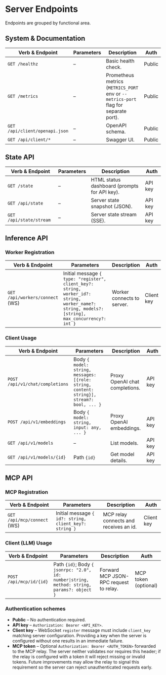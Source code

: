 # Server Endpoints

Endpoints are grouped by functional area.

## System & Documentation

| Verb & Endpoint | Parameters | Description | Auth |
| --- | --- | --- | --- |
| `GET /healthz` | – | Basic health check. | Public |
| `GET /metrics` | – | Prometheus metrics (`METRICS_PORT` env or `--metrics-port` flag for separate port). | Public |
| `GET /api/client/openapi.json` | – | OpenAPI schema. | Public |
| `GET /api/client/*` | – | Swagger UI. | Public |

## State API

| Verb & Endpoint | Parameters | Description | Auth |
| --- | --- | --- | --- |
| `GET /state` | – | HTML status dashboard (prompts for API key). | API key |
| `GET /api/state` | – | Server state snapshot (JSON). | API key |
| `GET /api/state/stream` | – | Server state stream (SSE). | API key |

## Inference API

### Worker Registration

| Verb & Endpoint | Parameters | Description | Auth |
| --- | --- | --- | --- |
| `GET /api/workers/connect` (WS) | Initial message `{ type: "register", client_key?: string, worker_id?: string, worker_name?: string, models?: [string], max_concurrency?: int }` | Worker connects to server. | Client key |

### Client Usage

| Verb & Endpoint | Parameters | Description | Auth |
| --- | --- | --- | --- |
| `POST /api/v1/chat/completions` | Body `{ model: string, messages: [{role: string, content: string}], stream?: bool, ... }` | Proxy OpenAI chat completions. | API key |
| `POST /api/v1/embeddings` | Body `{ model: string, input: any, ... }` | Proxy OpenAI embeddings. | API key |
| `GET /api/v1/models` | – | List models. | API key |
| `GET /api/v1/models/{id}` | Path `{id}` | Get model details. | API key |

## MCP API

### MCP Registration

| Verb & Endpoint | Parameters | Description | Auth |
| --- | --- | --- | --- |
| `GET /api/mcp/connect` (WS) | Initial message `{ id?: string, client_key?: string }` | MCP relay connects and receives an id. | Client key |

### Client (LLM) Usage

| Verb & Endpoint | Parameters | Description | Auth |
| --- | --- | --- | --- |
| `POST /api/mcp/id/{id}` | Path `{id}`; Body `{ jsonrpc: "2.0", id: number\|string, method: string, params?: object }` | Forward MCP JSON-RPC request to relay. | MCP token (optional) |

### Authentication schemes
- **Public** – No authentication required.
- **API key** – `Authorization: Bearer <API_KEY>`.
- **Client key** – WebSocket `register` message must include `client_key` matching server configuration. Providing a key when the server is configured without one results in an immediate failure.
- **MCP token** – Optional `Authorization: Bearer <AUTH_TOKEN>` forwarded to the MCP relay. The server neither validates nor requires this header; if the relay is configured with a token it will reject missing or invalid tokens. Future improvements may allow the relay to signal this requirement so the server can reject unauthenticated requests early.

